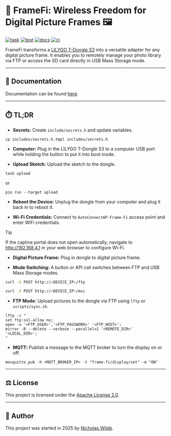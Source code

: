 # :signal_strength: FrameFi: Wireless Freedom for Digital Picture Frames :framed_picture:
[![task](https://img.shields.io/badge/Task-Enabled-brightgreen?style=for-the-badge&logo=task&logoColor=white)](https://taskfile.dev/#/)
[![test](https://img.shields.io/github/actions/workflow/status/nicholaswilde/frame-fi/test.yaml?label=test&style=for-the-badge&branch=main)](https://github.com/nicholaswilde/frame-fi/actions/workflows/test.yaml)
[![docs](https://img.shields.io/github/actions/workflow/status/nicholaswilde/frame-fi/docs.yaml?label=docs&style=for-the-badge&branch=main)](https://github.com/nicholaswilde/frame-fi/actions/workflows/docs.yaml)
[![ci](https://img.shields.io/github/actions/workflow/status/nicholaswilde/frame-fi/ci.yaml?label=ci&style=for-the-badge&branch=v0.1.0)](https://github.com/nicholaswilde/frame-fi/actions/workflows/ci.yaml)

FrameFi transforms a [LILYGO T-Dongle S3][1] into a versatile adapter for any digital picture frame. It enables you to remotely manage your photo library via FTP or access the SD card directly in USB Mass Storage mode.

---

## :book: Documentation

Documentation can be found [here][2].

---

## :stopwatch: TL;DR

- **Secrets:** Create `include/secrets.h` and update variables.

```shell
cp includes/secrets.h.tmpl includes/secrets.h
```

- **Computer:** Plug in the LILYGO T-Dongle S3 to a computer USB port while holding the button to put it into boot mode.

- **Upload Sketch:** Upload the sketch to the dongle.

```shell
task upload
```

or

```shell
pio run --target upload
```
- **Reboot the Device:** Unplug the dongle from your computer and plug it back in to reboot it.

- **Wi-Fi Credentials:** Connect to `AutoConnectAP-Frame-Fi` access point and enter WiFi credentials.

>[!TIP]
>If the captive portal does not open automatically, navigate to http://192.168.4.1 in your web browser to configure Wi-Fi.

- **Digital Picture Frame:** Plug in dongle to digital picture frame.

- **Mode Switching:** A button or API call switches between FTP and USB Mass Storage modes.

```sh
curl -X POST http://<DEVICE_IP>/ftp
```

```sh
curl -X POST http://<DEVICE_IP>/msc
```

- **FTP Mode:** Upload pictures to the dongle via FTP using `lftp` or `scripts/sync.sh`.

```shell
lftp -c "
set ftp:ssl-allow no;
open -u '<FTP_USER>','<FTP_PASSWORD>' '<FTP_HOST>';
mirror -R --delete --verbose --parallel=1 '<REMOTE_DIR>' '<LOCAL_DIR>';
"
```

- **MQTT:** Publish a message to the MQTT broker to turn the display on or off.

```shell
mosquitto_pub -h <MQTT_BROKER_IP> -t "frame-fi/display/set" -m "ON"
```

---

## :balance_scale: License

This project is licensed under the [Apache License 2.0](./LICENSE).

---

## :pencil: Author

This project was started in 2025 by [Nicholas Wilde](https://github.com/nicholaswilde/).

[1]: <https://lilygo.cc/products/t-dongle-s3>
[2]: <https://nicholaswilde.io/frame-fi>
